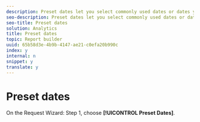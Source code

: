 ```yaml
---
description: Preset dates let you select commonly used dates or dates you have saved.
seo-description: Preset dates let you select commonly used dates or dates you have saved.
seo-title: Preset dates
solution: Analytics
title: Preset dates
topic: Report builder
uuid: 65b58d3e-4b9b-4147-ae21-c0efa20b990c
index: y
internal: n
snippet: y
translate: y
---
```


# Preset dates

On the Request Wizard: Step 1, choose **[!UICONTROL  Preset Dates]**. 
